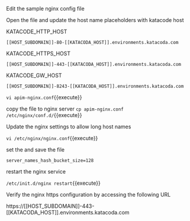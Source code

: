 
Edit the sample nginx config file

Open the file and update the host name placeholders with katacode host

KATACODE_HTTP_HOST

`[[HOST_SUBDOMAIN]]-80-[[KATACODA_HOST]].environments.katacoda.com`

KATACODE_HTTPS_HOST

`[[HOST_SUBDOMAIN]]-443-[[KATACODA_HOST]].environments.katacoda.com`

KATACODE_GW_HOST

`[[HOST_SUBDOMAIN]]-8243-[[KATACODA_HOST]].environments.katacoda.com`


`vi apim-nginx.conf`{{execute}}

copy the file to nginx server
`cp apim-nginx.conf /etc/nginx/conf.d/`{{execute}}

Update the nginx settings to allow long host names

`vi /etc/nginx/nginx.conf`{{execute}}

set the and save the file

`server_names_hash_bucket_size=128`

restart the nginx service

`/etc/init.d/nginx restart`{{execute}}


Verify the nginx https configuration by accessing the following URL

https://[[HOST_SUBDOMAIN]]-443-[[KATACODA_HOST]].environments.katacoda.com
